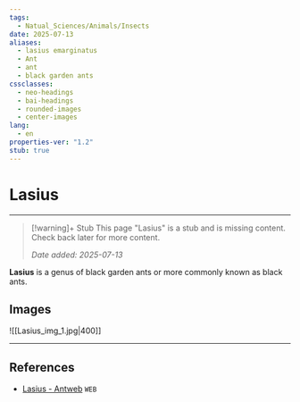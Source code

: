 ```yaml
---
tags:
  - Natual_Sciences/Animals/Insects
date: 2025-07-13
aliases:
  - lasius emarginatus
  - Ant
  - ant
  - black garden ants
cssclasses:
  - neo-headings
  - bai-headings
  - rounded-images
  - center-images
lang:
  - en
properties-ver: "1.2"
stub: true
---
```

# Lasius

***
>[!warning]+ Stub
> This page "Lasius" is a stub and is missing content. Check back later for more content.
> 
> *Date added: 2025-07-13*

**Lasius** is a genus of black garden ants or more commonly known as black ants.
## Images
![[Lasius_img_1.jpg|400]]



***
## References
- [Lasius - Antweb](https://www.antweb.org/description.do?subfamily=formicinae&name=lasius&rank=genus&project=worldants) `WEB`
